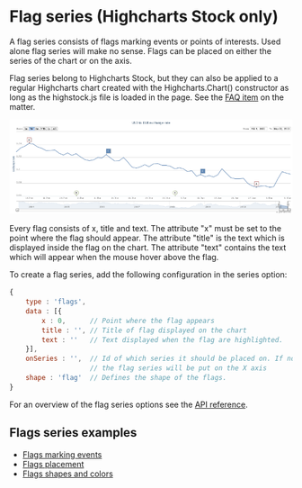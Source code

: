 Flag series (Highcharts Stock only)
================

A flag series consists of flags marking events or points of interests. Used alone flag series will make no sense. Flags can be placed on either the series of the chart or on the axis.

Flag series belong to Highcharts Stock, but they can also be applied to a regular Highcharts chart created with the Highcharts.Chart() constructor as long as the highstock.js file is loaded in the page. See the [FAQ item](https://www.highcharts.com/docs/getting-started/frequently-asked-questions#can-i-use-features-from-highstock-in-highcharts) on the matter. 

![flagseries.png](flagseries.png)

Every flag consists of x, title and text. The attribute "x" must be set to the point where the flag should appear. The attribute "title" is the text which is displayed inside the flag on the chart. The attribute "text" contains the text which will appear when the mouse hover above the flag.

To create a flag series, add the following configuration in the series option:

```js
{
    type : 'flags',
    data : [{
        x : 0,      // Point where the flag appears
        title : '', // Title of flag displayed on the chart 
        text : ''   // Text displayed when the flag are highlighted.
    }],
    onSeries : '',  // Id of which series it should be placed on. If not defined 
                    // the flag series will be put on the X axis
    shape : 'flag'  // Defines the shape of the flags.
}
```

For an overview of the flag series options see the [API reference](https://api.highcharts.com/highstock/plotOptions.flags).

Flags series examples
-------------------

*   [Flags marking events](https://highcharts.com/stock/demo/flags-general)
*   [Flags placement](https://highcharts.com/stock/demo/flags-placement)
*   [Flags shapes and colors](https://highcharts.com/stock/demo/flags-shapes)
